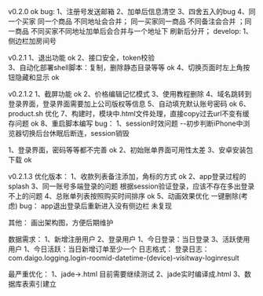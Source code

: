 v0.2.0    ok
bug:
1、注册号发送邮箱
2、加单后信息清空
3、四舍五入的bug
4、同一个买家 同一个商品 不同地址会合并；   同一买家同一商品 不同备注会合并 ；同一商品  不同买家不同地址加单后会合并与一个地址下 刷新后分开；
develop:
1、侧边栏加房间号

v0.2.1
1、退出功能  										ok
2、接口安全，token校验  							
3、自动化部署shell脚本：复制，删除静态目录等等		ok
4、切换页面时左上角按钮隐藏和显示					ok

v0.2.1.2
1、截屏功能																	ok
2、价格编辑记忆模式
3、使用教程删除
4、域名跳转到登录界面，登录界面需要加上公司版权等信息
5、自动填充默认账号密码														ok
6、product.sh 优化
7、构建时，模块中.html文件处理，直接copy过去url不变有缓存问题				ok
8、重启脚本编写
bug：
1、session时效问题 --初步判断iPhone中浏览器切换后台休眠后断连，session销毁



1、登录界面，密码等等都不完善						ok
2、初始账单界面可用性太差
3、安卓安装包下载									ok

v0.2.1.3
优化版本：
1、收款列表备注添加，角标的方式						ok
2、app登录过程的splash
3、同一账号多端登录的问题							根据session验证登录，应该不存在多出登录不上的问题
4、总账单列表按照购买时间排序						ok
5、动画效果优化 
一键删除(考虑)
bug：
app退出登录后重新进入没有侧边栏						未复现

其他：
画出架构图，方便后期维护


数据需求：
1、新增注册用户
2、登录用户
	1、今日登录：当日登录
3、活跃使用用户
	1、今日活跃：当日新增订单至少一个
日志格式：
	登录日志：com.daigo.logging.login-roomid-datetime-(device)-visitway-loginresult


最严重优化：
1、jade->.html  目前需要继续测试
2、jade实时编译成.html
3、数据库表索引建立